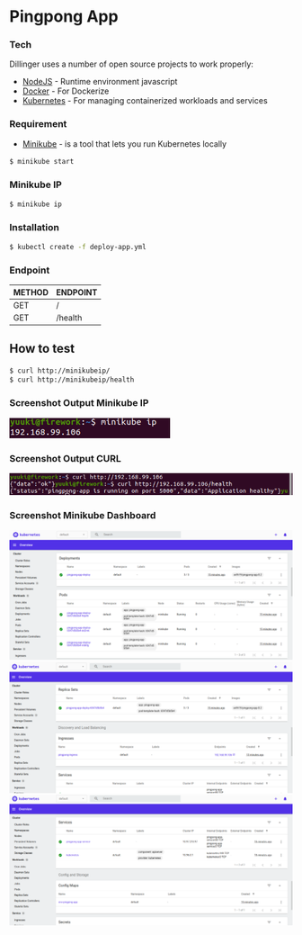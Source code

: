 # Pingpong App

### Tech

Dillinger uses a number of open source projects to work properly:

- [NodeJS] - Runtime environment javascript
- [Docker] - For Dockerize
- [Kubernetes] - For managing containerized workloads and services

### Requirement

- [Minikube] - is a tool that lets you run Kubernetes locally

```sh
$ minikube start
```

### Minikube IP

```sh
$ minikube ip
```

### Installation

```sh
$ kubectl create -f deploy-app.yml
```

### Endpoint

| METHOD | ENDPOINT |
| ------ | -------- |
| GET    | /        |
| GET    | /health  |

## How to test

```sh
$ curl http://minikubeip/
$ curl http://minikubeip/health
```

### Screenshot Output Minikube IP

![alt text](./screenshot/minikube.png)

### Screenshot Output CURL

![alt text](./screenshot/curl.png)

### Screenshot Minikube Dashboard

![alt text](./screenshot/dashboard1.png)
![alt text](./screenshot/dashboard2.png)
![alt text](./screenshot/dashboard3.png)

[minikube]: https://minikube.sigs.k8s.io/docs/start/
[kubernetes]: https://kubernetes.io/
[nodejs]: https://nodejs.org/
[docker]: https://www.docker.com/
